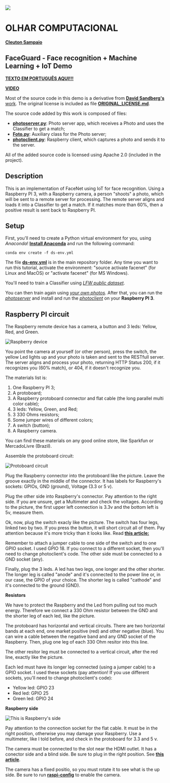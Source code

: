 ![](./olhar_computacional.bmp)
# OLHAR COMPUTACIONAL
[**Cleuton Sampaio**](https://github.com/cleuton)

## FaceGuard - Face recognition + Machine Learning + IoT Demo

[**TEXTO EM PORTUGUÊS AQUI!!!**](http://www.obomprogramador.com/2018/02/tutorial-de-machine-learning-iot.html)

[**VIDEO**](https://youtu.be/sqkxT7MBa8U)

Most of the source code in this demo is a derivative from [**David Sandberg's** work](https://github.com/davidsandberg). The original license is included as file [**ORIGINAL_LICENSE.md**](./ORIGINAL_LICENSE.md).

The source code added by this work is composed of files: 
- [**photoserver.py**](./facenetmaster/src/photoserver.py): Photo server app, which receives a Photo and uses the Classifier to get a match;
- [**Foto.py**](./facenetmaster/src/Foto.py): Auxiliary class for the Photo server;
- [**photoclient.py**](./FaceNet/photoclient.py): Raspberry client, which captures a photo and sends it to the server.

All of the added source code is licensed using Apache 2.0 (included in the project).

## Description 

This is an implementation of FaceNet using IoT for face recognition. Using a Raspberry PI 3, with a Raspberry camera, a person "shoots" a photo, which will be sent to a remote server for processing. The remote server aligns and loads it into a Classifier to get a match. If it matches more than 60%, then a positive result is sent back to Raspberry PI.

## Setup

First, you'll need to create a Python virtual environment for you, using *Anaconda*! [**Install Anaconda**](https://www.anaconda.com) and run the following command: 

```
conda env create -f ds-env.yml
```

The file [**ds-env.yml**](./ds-env.yml) is in the main repository folder. Any time you want to run this tutorial, activate the environment: "source activate facenet" (for Linux and MacOS) or "activate facenet" (for MS Windows).

You'll need to train a Classifier using [*LFW public dataset*](https://github.com/davidsandberg/facenet/wiki/Validate-on-LFW). 

You can then train again using [*your own photos*](https://github.com/davidsandberg/facenet/wiki/Train-a-classifier-on-own-images). After that, you can run the [*photoserver*](./facenetmaster/src/photoserver.py) and install and run the [*photoclient*](./FaceNet/photoclient.py) on your **Raspberry PI 3**.

## Raspberry PI circuit

The Raspberry remote device has a camera, a button and 3 leds: Yellow, Red, and Green.

![Raspberry device](./img/ml_iot_1_completo.jpg)


You point the camera at yourself (or other person), press the switch, the yellow Led lights up and your photo is taken and sent to the RESTfull server. The server aligns and process your photo, returning HTTP Status 200, if it recognizes you (60% match), or 404, if it doesn't recognize you.

The materials list is:
1) One Raspberry PI 3;
2) A protoboard;
3) A Raspberry protoboard connector and flat cable (the long parallel multi color cable);
4) 3 leds: Yellow, Green, and Red;
5) 3 330 Ohms resistors;
6) Some jumper wires of different colors;
7) A switch (button);
8) A Raspberry camera.

You can find these materials on any good online store, like Sparkfun or MercadoLivre (Brazil).

Assemble the protoboard circuit: 

![Protoboard circuit](./img/ml_iot_2_so_protoboard.jpg)

Plug the Raspberry connector into the protoboard like the picture. Leave the groove exactly in the middle of the connector. It has labels for Raspberry's sockets: GPIOs, GND (ground), Voltage (3.3 or 5 v).

Plug the other side into Raspberry's connector. Pay attention to the right side. If you are unsure, get a Multimeter and check the voltages. According to the picture, the first upper left connection is 3.3v and the bottom left is 5v, measure them. 

Ok, now, plug the switch exacly like the picture. The switch has four legs, linked two by two. If you press the button, it will short circuit all of them. Pay attention because it's more tricky than it looks like. Read [**this article:**](https://www.hackster.io/hardikrathod/push-button-with-raspberry-pi-6b6928)

Remember to attach a jumper cable to one side of the switch and to one GPIO socket. I used GPIO 18. If you connect to a different socket, then you'll need to change photoclient's code. The other side must be connected to a GND socket (any).

Finally, plug the 3 leds. A led has two legs, one longer and the other shorter. The longer leg is called "anode" and it's connected to the power line or, in our case, the GPIO of your choice. The shorter leg is called "cathode" and it's connected to the ground (GND).

**Resistors**

We have to protect the Raspberry and the Led from pulling out too much energy. Therefore we connect a 330 Ohm resistor between the GND and the shorter leg of each led, like the picture.

The protoboard has horizontal and vertical circuits. There are two horizontal bands at each end, one market positive (red) and other negative (blue). You can wire a cable between the negative band and any GND socket of the Raspberry. Then, plug one leg of each 330 Ohm resitor into this line.

The other resitor leg must be connected to a vertical circuit, after the red line, exactly like the picture. 

Each led must have its longer leg connected (using a jumper cable) to a GPIO socket. I used these sockets (pay attention! If you use different sockets, you'll need to change photoclient's code): 
- Yellow led: GPIO 23
- Red led: GPIO 25
- Green led: GPIO 24

**Raspberry side**

![This is Raspberry's side](./img/ml_iot_3_so_raspi.jpg)

Pay attention to the connection socket for the flat cable. It must be in the right position, otherwise you may damage your Raspberry. Use a multimeter, like I told before, and check in the protoboard for 3.3 and 5 v. 

The camera must be connected to the slot near the HDMI outlet. It has a conector side and a blind side. Be sure to plug in the right position. See [**this article**](https://projects.raspberrypi.org/en/projects/getting-started-with-picamera).

The camera has a fixed positio, so you must rotate it to see what is the up side. Be sure to run [**raspi-config**](https://www.raspberrypi.org/documentation/usage/camera/python/README.md) to enable the camera. 



